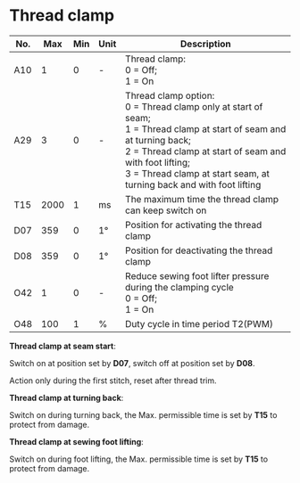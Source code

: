 # Thread clamp

| No. | Max | Min | Unit | Description |
| --- | --- | --- | --- | --- |
| A10 | 1 | 0 | - | Thread clamp:<br>0 = Off;<br>1 = On |
| A29 | 3 | 0 | - | Thread clamp option:<br>0 = Thread clamp only at start of seam;<br>1 = Thread clamp at start of seam and at turning back;<br>2 = Thread clamp at start of seam and with foot lifting;<br>3 = Thread clamp at start seam, at turning back and with foot lifting |
| T15 | 2000 | 1 | ms | The maximum time the thread clamp can keep switch on |
| D07 | 359 | 0 | 1° | Position for activating the thread clamp |
| D08 | 359 | 0 | 1° | Position for deactivating the thread clamp |
| O42 | 1 | 0 | - | Reduce sewing foot lifter pressure during the clamping cycle<br/>0 = Off;<br/>1 = On |
| O48 | 100 | 1 | % | Duty cycle in time period T2(PWM) |

**Thread clamp at seam start**:

Switch on at position set by **D07**, switch off at position set by **D08**.

Action only during the first stitch, reset after thread trim.

**Thread clamp at turning back**:

Switch on during turning back, the Max. permissible time is set by **T15** to protect from damage.

**Thread clamp at sewing foot lifting**:

Switch on during foot lifting, the Max. permissible time is set by **T15** to protect from damage.
